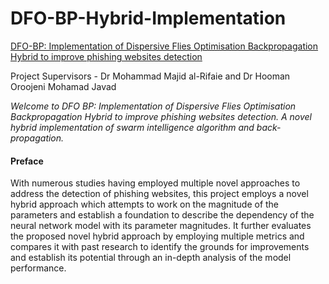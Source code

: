 # DFO-BP-Hybrid-Implementation
<u>DFO-BP: Implementation of Dispersive Flies Optimisation Backpropagation Hybrid to improve phishing websites detection</u>

Project Supervisors - Dr Mohammad Majid al-Rifaie and Dr Hooman Oroojeni Mohamad Javad

<i>Welcome to DFO BP: Implementation of Dispersive Flies Optimisation Backpropagation Hybrid to improve phishing websites detection.
A novel hybrid implementation of swarm intelligence algorithm and back-propagation.</i>

<h4>Preface</h4>

With numerous studies having employed multiple novel approaches to address the detection of phishing websites, this project employs a novel hybrid approach which attempts to work on the magnitude of the parameters and establish a foundation to describe the dependency of the neural network model with its parameter magnitudes.
It further evaluates the proposed novel hybrid approach by employing multiple metrics and compares it with past research to identify the grounds for improvements and establish its potential through an in-depth analysis of the model performance.
